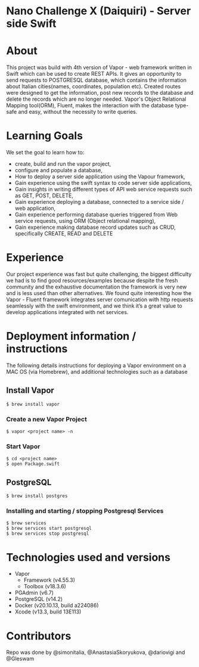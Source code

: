 # Nano Challenge X (Daiquiri) - Server side Swift

# About
This project was build with 4th version of Vapor - web framework written in Swift which can be used to create REST APIs. It gives an opportunity to send requests to POSTGRESQL database, which contains the information about Italian cities(names, coordinates, population etc). Created routes were designed to get the information, post new records to the database and delete the records which are no longer needed. Vapor's Object Relational Mapping tool(ORM), Fluent, makes the interaction with the database type-safe and easy, without the necessity to write queries.

# Learning Goals
We set the goal to learn how to:
- create, build and run the vapor project,
- configure and populate a database,
- How to deploy a server side application using the Vapour framework,
- Gain experience using the swift syntax to code server side applications,
- Gain insights in writing different types of API web service requests such as GET, POST, DELETE,
- Gain experience deploying a database, connected to a service side / web application,
- Gain experience performing database queries triggered from Web service requests, using ORM (Object relational mapping),
- Gain experience making database record updates such as CRUD, specifically CREATE, READ and DELETE

# Experience
Our project experience was fast but quite challenging, the biggest difficulty we had is to find good resources/examples because despite the fresh community and the exhaustive documentation the framework is very new and is less used than other alternatives.
We found quite interesting how the Vapor - Fluent framework integrates server comunication with http requests seamlessly with the swift environment, and we think it’s a great value to develop applications integrated with net services.

# Deployment information / instructions 
The following details instructions for deploying a Vapor environment on a MAC OS (via Homebrew), and additional technologies such as a database

## Install Vapor 
```
$ brew install vapor
```

### Create a new Vapor Project
```
$ vapor <project name> -n
```

### Start Vapor 
```
$ cd <project name>
$ open Package.swift
```

## PostgreSQL
```
$ brew install postgres
```

### Installing and starting / stopping Postgresql Services
```
$ brew services
$ brew services start postgresql
$ brew services stop postgresql
```



# Technologies used and versions
- Vapor
  - Framework (v4.55.3)
  - Toolbox (v18.3.6)
- PGAdmin (v6.7)
- PostgreSQL (v14.2)
- Docker (v20.10.13, build a224086)
- Xcode (v13.3, build 13E113)

# Contributors
Repo was done by @simonitalia, @AnastasiaSkoryukova, @dariovigi and @Gleswam
